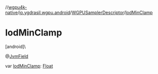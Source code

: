 //[wgpu4k-native](../../../index.md)/[io.ygdrasil.wgpu.android](../index.md)/[WGPUSamplerDescriptor](index.md)/[lodMinClamp](lod-min-clamp.md)

# lodMinClamp

[android]\

@[JvmField](https://kotlinlang.org/api/core/kotlin-stdlib/kotlin.jvm/-jvm-field/index.html)

var [lodMinClamp](lod-min-clamp.md): [Float](https://kotlinlang.org/api/core/kotlin-stdlib/kotlin/-float/index.html)